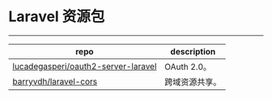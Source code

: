 # Laravel 资源包

---

 repo | description
 -----|-------------
 [lucadegasperi/oauth2-server-laravel](https://github.com/lucadegasperi/oauth2-server-laravel) | OAuth 2.0。
 [barryvdh/laravel-cors](https://github.com/barryvdh/laravel-cors) | 跨域资源共享。
